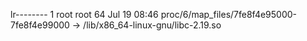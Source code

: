 lr-------- 1 root root 64 Jul 19 08:46 proc/6/map_files/7fe8f4e95000-7fe8f4e99000 -> /lib/x86_64-linux-gnu/libc-2.19.so
